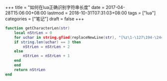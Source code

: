 +++
title = "如何在lua正确识别字符串长度"
date = 2017-04-28T15:06:00+08:00
lastmod = 2018-10-31T07:31:03+08:00
tags = ["lua"]
categories = ["笔记"]
draft = false
+++

```lua
function getCharacterLen(str)
    local nStrLen = 0
    for uchar in string.gfind(replaceNewLine(str), "[%z\1-\127\194-\244][\128-\191]*") do
	if string.len(uchar) == 3 then
	    nStrLen = nStrLen + 2
	else
	    nStrLen = nStrLen + 1
	end
    end
    return nStrLen
end
```